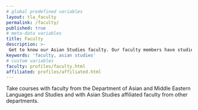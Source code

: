 ```yaml
---
# global predefined variables
layout: tla_faculty
permalink: /faculty/
published: true
# meta-data variables
title: Faculty
description: >-
 Get to know our Asian Studies faculty. Our faculty members have studied and taught all over the world, and work closely with our students in small classes at Temple University’s College of Liberal Arts.
keywords: 'faculty, asian studies'
# custom variables
faculty: profiles/faculty.html
affiliated: profiles/affiliated.html
---
```

Take courses with faculty from the Department of Asian and Middle Eastern Languages and Studies and with Asian Studies affiliated faculty from other departments.
